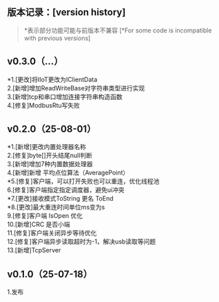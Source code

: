 ﻿## 版本记录：[version history]
> *表示部分功能可能与前版本不兼容 [*For some code is incompatible with previous versions]

## v0.3.0（...）
*1.[更改]将IIoT更改为IClientData     
2.[新增]增加ReadWriteBase对字符串类型进行实现   
3.[新增]tcp和串口增加连接字符串构造函数   
4.[修复]ModbusRtu写失败   
## v0.2.0（25-08-01）
*1.[新增]更改内置处理器名称     
2.[修复]byte[]开头结尾null判断     
3.[新增]增加7种内置数据处理器   
4.[新增]新增 平均点位算法（AveragePoint）   
*5.[修复]客户端，可以打开失败也可以重连，优化线程池   
6.[修复]客户端指定指定调度器，避免ui冲突    
*7.[更改]接收模式ToString 更名 ToEnd   
*8.[更改]最大重连时间单位ms变为s    
9.[修复]客户端 IsOpen 优化   
10.[新增]CRC 是否小端    
11.[修复]客户端关闭异步等待优化    
12.[修复]客户端异步读取超时为-1，解决usb读取等问题    
13.[新增]TcpServer
## v0.1.0（25-07-18）
1.发布